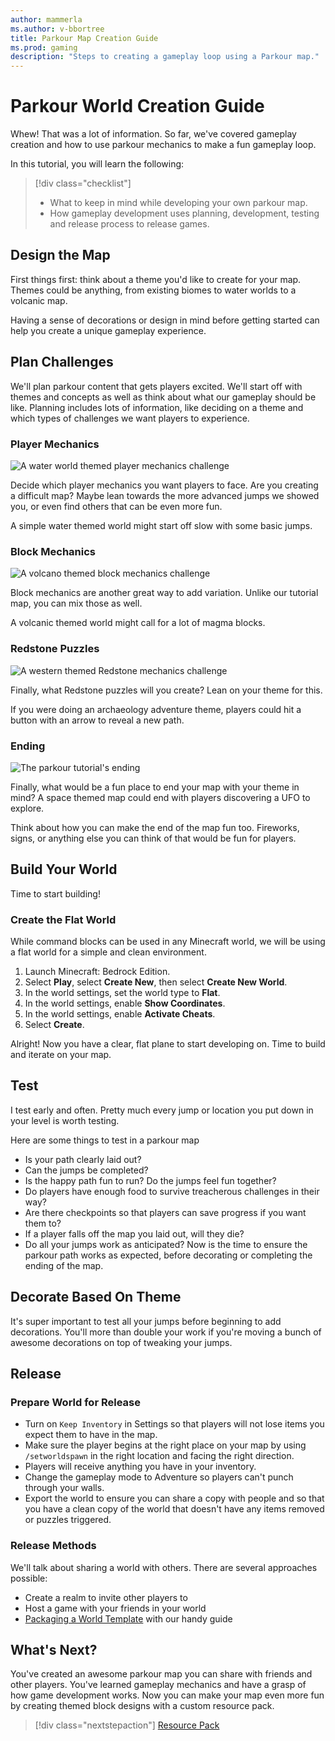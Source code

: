 ```yaml
---
author: mammerla
ms.author: v-bbortree
title: Parkour Map Creation Guide
ms.prod: gaming
description: "Steps to creating a gameplay loop using a Parkour map."
---
```


# Parkour World Creation Guide

Whew! That was a lot of information. So far, we've covered gameplay creation and how to use parkour mechanics to make a fun gameplay loop.

In this tutorial, you will learn the following:

> [!div class="checklist"]
>
> - What to keep in mind while developing your own parkour map.
> - How gameplay development uses planning, development, testing and release process to release games.


## Design the Map

First things first: think about a theme you'd like to create for your map. Themes could be anything, from existing biomes to water worlds to a volcanic map.

Having a sense of decorations or design in mind before getting started can help you create a unique gameplay experience.

## Plan Challenges

We'll plan parkour content that gets players excited. We'll start off with themes and concepts as well as think about what our gameplay should be like.  Planning includes lots of information, like deciding on a theme and which types of challenges we want players to experience.

### Player Mechanics

![A water world themed player mechanics challenge](Media/Parkour/24ParkourPlayer.png)

Decide which player mechanics you want players to face. Are you creating a difficult map? Maybe lean towards the more advanced jumps we showed you, or even find others that can be even more fun.

A simple water themed world might start off slow with some basic jumps.

### Block Mechanics

![A volcano themed block mechanics challenge](Media/Parkour/25ParkourBlocks.png)

Block mechanics are another great way to add variation. Unlike our tutorial map, you can mix those as well.

A volcanic themed world might call for a lot of magma blocks.

### Redstone Puzzles

![A western themed Redstone mechanics challenge](Media/Parkour/26ParkourRedstone.png)

Finally, what Redstone puzzles will you create? Lean on your theme for this.

If you were doing an archaeology adventure theme, players could hit a button with an arrow to reveal a new path.

### Ending

![The parkour tutorial's ending](Media/Parkour/27ParkourEnd.png)

Finally, what would be a fun place to end your map with your theme in mind? A space themed map could end with players discovering a UFO to explore.

Think about how you can make the end of the map fun too. Fireworks, signs, or anything else you can think of that would be fun for players.

## Build Your World

Time to start building!

### Create the Flat World

While command blocks can be used in any Minecraft world, we will be
using a flat world for a simple and clean environment.

1. Launch Minecraft: Bedrock Edition.
1. Select **Play**, select **Create New**, then select **Create New
    World**.
1. In the world settings, set the world type to **Flat**.
1. In the world settings, enable **Show Coordinates**.
1. In the world settings, enable **Activate Cheats**.
1. Select **Create**.

Alright! Now you have a clear, flat plane to start developing on. Time to build and iterate on your map.

## Test

I test early and often. Pretty much every jump or location you put down in your level is worth testing.

Here are some things to test in a parkour map

- Is your path clearly laid out?
- Can the jumps be completed?
- Is the happy path fun to run? Do the jumps feel fun together?
- Do players have enough food to survive treacherous challenges in their way?
- Are there checkpoints so that players can save progress if you want them to?
- If a player falls off the map you laid out, will they die?
- Do all your jumps work as anticipated? Now is the time to ensure the parkour path works as expected, before decorating or completing the ending of the map.

## Decorate Based On Theme

It's super important to test all your jumps before beginning to add decorations. You'll more than double your work if you're moving a bunch of awesome decorations on top of tweaking your jumps.

## Release

### Prepare World for Release

- Turn on `Keep Inventory` in Settings so that players will not lose items you expect them to have in the map.
- Make sure the player begins at the right place on your map by using `/setworldspawn` in the right location and facing the right direction.
- Players will receive anything you have in your inventory.
- Change the gameplay mode to Adventure so players can't punch through your walls.
- Export the world to ensure you can share a copy with people and so that you have a clean copy of the world that doesn't have any items removed or puzzles triggered.

### Release Methods

We'll talk about sharing a world with others. There are several approaches possible:

- Create a realm to invite other players to
- Host a game with your friends in your world
- [Packaging a World Template](PackagingAWorldTemplate.md) with our handy guide

## What's Next?

You've created an awesome parkour map you can share with friends and other players. You've learned gameplay mechanics and have a grasp of how game development works. Now you can make your map even more fun by creating themed block designs with a custom resource pack.

> [!div class="nextstepaction"]
> [Resource Pack](ResourcePack.md)
